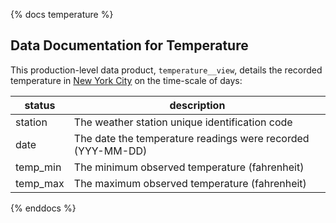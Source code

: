 {% docs temperature %}

## Data Documentation for Temperature

This production-level data product, `temperature__view`, details the recorded temperature in [New York City](https://en.wikipedia.org/wiki/New_York_City) on the time-scale of days:

| status        | description                                                                       |
|---------------|-----------------------------------------------------------------------------------|
| station       | The weather station unique identification code                                    |
| date          | The date the temperature readings were recorded (YYY-MM-DD)                       |
| temp_min      | The minimum observed temperature (fahrenheit)                                     |
| temp_max      | The maximum observed temperature (fahrenheit)                                     |

{% enddocs %}
